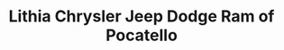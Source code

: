 ---
title: "Lithia Chrysler Jeep Dodge Ram of Pocatello"
url: /pocatello/lithia-chrysler-jeep-dodge-ram-of-pocatello/
shop: Autohaus
---